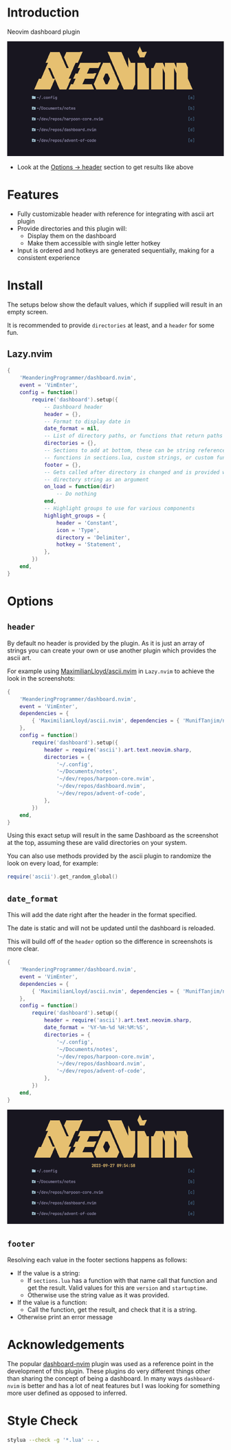 # Introduction

Neovim dashboard plugin

![Preview](doc/preview.png)

- Look at the [Options -> header](#header) section to get results like above

# Features

- Fully customizable header with reference for integrating with ascii art plugin
- Provide directories and this plugin will:
  - Display them on the dashboard
  - Make them accessible with single letter hotkey
- Input is ordered and hotkeys are generated sequentially, making for a
  consistent experience

# Install

The setups below show the default values, which if supplied will result in an
empty screen.

It is recommended to provide `directories` at least, and a `header` for some fun.

## Lazy.nvim

```lua
{
    'MeanderingProgrammer/dashboard.nvim',
    event = 'VimEnter',
    config = function()
        require('dashboard').setup({
            -- Dashboard header
            header = {},
            -- Format to display date in
            date_format = nil,
            -- List of directory paths, or functions that return paths
            directories = {},
            -- Sections to add at bottom, these can be string references to 
            -- functions in sections.lua, custom strings, or custom functions
            footer = {},
            -- Gets called after directory is changed and is provided with the
            -- directory string as an argument
            on_load = function(dir)
                -- Do nothing
            end,
            -- Highlight groups to use for various components
            highlight_groups = {
                header = 'Constant',
                icon = 'Type',
                directory = 'Delimiter',
                hotkey = 'Statement',
            },
        })
    end,
}
```

# Options

## `header`

By default no header is provided by the plugin. As it is just an array of strings
you can create your own or use another plugin which provides the ascii art.

For example using [MaximilianLloyd/ascii.nvim](https://github.com/MaximilianLloyd/ascii.nvim)
in `Lazy.nvim` to achieve the look in the screenshots:

```lua
{
    'MeanderingProgrammer/dashboard.nvim',
    event = 'VimEnter',
    dependencies = {
        { 'MaximilianLloyd/ascii.nvim', dependencies = { 'MunifTanjim/nui.nvim' } },
    },
    config = function()
        require('dashboard').setup({
            header = require('ascii').art.text.neovim.sharp,
            directories = {
                '~/.config',
                '~/Documents/notes',
                '~/dev/repos/harpoon-core.nvim',
                '~/dev/repos/dashboard.nvim',
                '~/dev/repos/advent-of-code',
            },
        })
    end,
}
```

Using this exact setup will result in the same Dashboard as the screenshot at the
top, assuming these are valid directories on your system.

You can also use methods provided by the ascii plugin to randomize the look on every
load, for example:

```lua
require('ascii').get_random_global()
```

## `date_format`

This will add the date right after the header in the format specified.

The date is static and will not be updated until the dashboard is reloaded.

This will build off of the `header` option so the difference in screenshots is
more clear.

```lua
{
    'MeanderingProgrammer/dashboard.nvim',
    event = 'VimEnter',
    dependencies = {
        { 'MaximilianLloyd/ascii.nvim', dependencies = { 'MunifTanjim/nui.nvim' } },
    },
    config = function()
        require('dashboard').setup({
            header = require('ascii').art.text.neovim.sharp,
            date_format = '%Y-%m-%d %H:%M:%S',
            directories = {
                '~/.config',
                '~/Documents/notes',
                '~/dev/repos/harpoon-core.nvim',
                '~/dev/repos/dashboard.nvim',
                '~/dev/repos/advent-of-code',
            },
        })
    end,
}
```

![Preview with Date](doc/preview-with-date.png)

## `footer`

Resolving each value in the footer sections happens as follows:

- If the value is a string:
  - If `sections.lua` has a function with that name call that function and get
    the result. Valid values for this are `version` and `startuptime`.
  - Otherwise use the string value as it was provided.
- If the value is a function:
  - Call the function, get the result, and check that it is a string.
- Otherwise print an error message

# Acknowledgements

The popular [dashboard-nvim](https://github.com/nvimdev/dashboard-nvim) plugin was
used as a reference point in the development of this plugin. These plugins do very
different things other than sharing the concept of being a dashboard. In many ways
`dashboard-nvim` is better and has a lot of neat features but I was looking for
something more user defined as opposed to inferred.

# Style Check

```bash
stylua --check -g '*.lua' -- .
```
